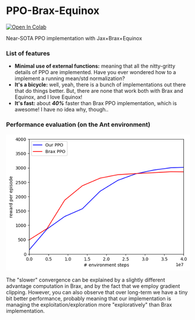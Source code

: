 # PPO-Brax-Equinox
[![Open In Colab](https://colab.research.google.com/assets/colab-badge.svg)](https://colab.research.google.com/drive/1mhHEAjvfYm0y5emp96J5R8VQ0UspI8e7?usp=sharing)

Near-SOTA PPO implementation with Jax+Brax+Equinox

### List of features
* **Minimal use of external functions:** meaning that all the nitty-gritty details of PPO are implemented. Have you ever wondered how to a implement a running mean/std normalization?
* **It's a bicycle:** well, yeah, there is a bunch of implementations out there that do things better. But, there are none that work both with Brax and Equinox, and I love Equinox!
* **It's fast:** about **_40%_** faster than Brax PPO implementation, which is awesome! I have no idea why, though..

### Performance evaluation (on the Ant environment)

![Performance plot](performance-plot.png)

The "slower" convergence can be explained by a slightly different advantage computation in Brax, and by the fact that we employ gradient clipping. However, you can also observe that over long-term we have a tiny bit better performance, probably meaning that our implementation is managing the exploitation/exploration more "exploratively" than Brax implementation.
